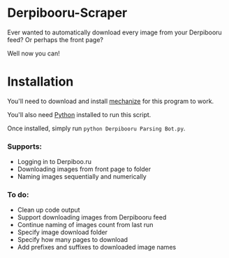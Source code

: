 Derpibooru-Scraper
==================

Ever wanted to automatically download every image from your Derpibooru feed? Or perhaps the front page? 

Well now you can!

Installation
============

You'll need to download and install [mechanize](http://wwwsearch.sourceforge.net/mechanize/) for this program to work.

You'll also need [Python](http://python.org/downloads/) installed to run this script.

Once installed, simply run `python Derpibooru Parsing Bot.py`.

### Supports:

- Logging in to Derpiboo.ru
- Downloading images from front page to folder
- Naming images sequentially and numerically

### To do:

- Clean up code output
- Support downloading images from Derpibooru feed
- Continue naming of images count from last run
- Specify image download folder
- Specify how many pages to download
- Add prefixes and suffixes to downloaded image names


